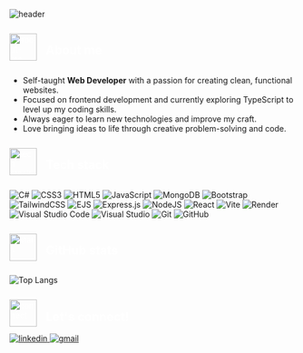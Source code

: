 ![header](https://capsule-render.vercel.app/api?type=waving&height=250&color=gradient&text=Hi%20there%20!👋&reversal=false&fontAlign=50&fontAlignY=40&animation=fadeIn&fontSize=80&descAlign=45&descAlignY=60)

<a href="#about-me" style="text-decoration: none; color: white; display: flex; align-items: center; outline: none">
<img width="48" height="48" src="https://res.cloudinary.com/dirdof2ca/image/upload/v1753181711/wired-gradient-680-it-developer-hover-pinch_1_xl3ryt.gif" alt="about-me-male"/>
<h2 style="width: 100%; margin-left: 1rem">About me</h2>
</a>

- Self-taught **Web Developer** with a passion for creating clean, functional websites.
- Focused on frontend development and currently exploring TypeScript to level up my coding skills.
- Always eager to learn new technologies and improve my craft.
- Love bringing ideas to life through creative problem-solving and code.

<a href="#tech-stack" style="text-decoration: none; color: white; display: flex; align-items: center; outline: none">
<img width="48" height="48" src="https://res.cloudinary.com/dirdof2ca/image/upload/v1753180955/wired-gradient-2567-logo-stack-overflow-hover-flow_uppz6l.gif" alt="tech stack"/>
<h2 style="width: 100%; margin-left: 1rem">Tech stack</h2>
</a>

![C#](https://img.shields.io/badge/c%23-%23239120.svg?style=for-the-badge&logo=csharp&logoColor=white)
![CSS3](https://img.shields.io/badge/css3-%231572B6.svg?style=for-the-badge&logo=css3&logoColor=white)
![HTML5](https://img.shields.io/badge/html5-%23E34F26.svg?style=for-the-badge&logo=html5&logoColor=white)
![JavaScript](https://img.shields.io/badge/javascript-%23323330.svg?style=for-the-badge&logo=javascript&logoColor=%23F7DF1E)
![MongoDB](https://img.shields.io/badge/MongoDB-%234ea94b.svg?style=for-the-badge&logo=mongodb&logoColor=white)
![Bootstrap](https://img.shields.io/badge/bootstrap-%238511FA.svg?style=for-the-badge&logo=bootstrap&logoColor=white)
![TailwindCSS](https://img.shields.io/badge/tailwindcss-%2338B2AC.svg?style=for-the-badge&logo=tailwind-css&logoColor=white)
![EJS](https://img.shields.io/badge/ejs-%23B4CA65.svg?style=for-the-badge&logo=ejs&logoColor=black)
![Express.js](https://img.shields.io/badge/express.js-%23404d59.svg?style=for-the-badge&logo=express&logoColor=%2361DAFB)
![NodeJS](https://img.shields.io/badge/node.js-6DA55F?style=for-the-badge&logo=node.js&logoColor=white)
![React](https://img.shields.io/badge/react-%2320232a.svg?style=for-the-badge&logo=react&logoColor=%2361DAFB)
![Vite](https://img.shields.io/badge/vite-%23646CFF.svg?style=for-the-badge&logo=vite&logoColor=white)
![Render](https://img.shields.io/badge/Render-%46E3B7.svg?style=for-the-badge&logo=render&logoColor=white)
![Visual Studio Code](https://img.shields.io/badge/Visual%20Studio%20Code-0078d7.svg?style=for-the-badge&logo=visual-studio-code&logoColor=white)
![Visual Studio](https://img.shields.io/badge/Visual%20Studio-5C2D91.svg?style=for-the-badge&logo=visual-studio&logoColor=white)
![Git](https://img.shields.io/badge/git-%23F05033.svg?style=for-the-badge&logo=git&logoColor=white)
![GitHub](https://img.shields.io/badge/github-%23121011.svg?style=for-the-badge&logo=github&logoColor=white)

<a href="#github-stats" style="text-decoration: none; color: white; display: flex; align-items: center; outline: none">
<img width="48" height="48" src="https://res.cloudinary.com/dirdof2ca/image/upload/v1753182979/wired-gradient-3088-bar-chart-decrease-in-reveal_uzsfhi.gif" alt="stats"/>
<h2 style="width: 100%; margin-left: 1rem">GitHub stats</h2>
</a>

![Top Langs](https://github-readme-stats.vercel.app/api/top-langs/?username=tuna-d&layout=compact&theme=cobalt)

<a href="#lets-connect!" style="text-decoration: none; color: white; display: flex; align-items: center; outline: none">
<img width="48" height="48" src="https://res.cloudinary.com/dirdof2ca/image/upload/v1753183602/wired-gradient-981-consultation-hover-conversation-alt_v4widl.gif" alt="connect"/>
<h2 style="width: 100%; margin-left: 1rem">Let's connect!</h2>
</a>

<a style="outline: none" href="https://www.linkedin.com/in/tunahan-demirel-406a21337/"> 
<img src="https://img.shields.io/badge/linkedin-%230077B5.svg?style=for-the-badge&logo=linkedin&logoColor=white" alt="linkedin"/>
</a>
<a style="outline: none" href="mailto:tdemirel98@gmail.com"> 
<img src="https://img.shields.io/badge/Gmail-D14836?style=for-the-badge&logo=gmail&logoColor=white" alt="gmail"/>
</a>
